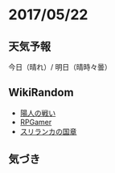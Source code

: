 # 2017/05/22

## 天気予報

今日（晴れ）/ 明日（晴時々曇）

## WikiRandom

* [陽人の戦い](https://ja.wikipedia.org/wiki/%E9%99%BD%E4%BA%BA%E3%81%AE%E6%88%A6%E3%81%84)
* [RPGamer](https://ja.wikipedia.org/wiki/RPGamer)
* [スリランカの国章](https://ja.wikipedia.org/wiki/%E3%82%B9%E3%83%AA%E3%83%A9%E3%83%B3%E3%82%AB%E3%81%AE%E5%9B%BD%E7%AB%A0)

## 気づき

